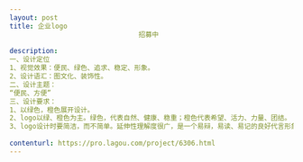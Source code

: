 ```yaml
---                
layout: post       
title: 企业logo
                                招募中
           
description: 
一、设计定位
1、视觉效果：便民、绿色、追求、稳定、形象。
2、设计语汇：图文化、装饰性。
二、设计主题：
“便民、方便”
三、设计要求：
1、以绿色，橙色展开设计。
2、logo以绿、橙色为主。绿色，代表自然、健康、稳重；橙色代表希望、活力、力量、团结。
3、logo设计时要简洁，而不简单。延伸性理解度很广，是一个易辩，易读、易记的良好代言形象。
     
contenturl: https://pro.lagou.com/project/6306.html      
---                 
```

